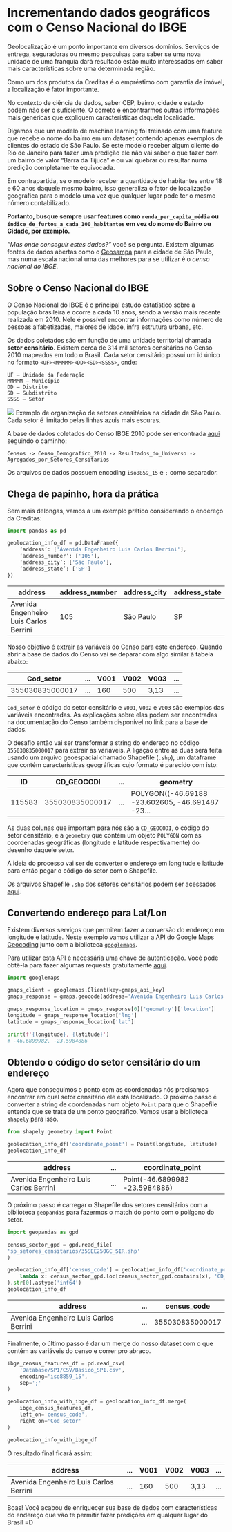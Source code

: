 # Incrementando dados geográficos com o Censo Nacional do IBGE

Geolocalização é um ponto importante em diversos domínios. Serviços de entrega, seguradoras ou mesmo pesquisas para saber se uma nova unidade de uma franquia dará resultado estão muito interessados em saber mais características sobre uma determinada região.

Como um dos produtos da Creditas é o empréstimo com garantia de imóvel, a localização é fator importante.

No contexto de ciência de dados, saber CEP, bairro, cidade e estado podem não ser o suficiente. O correto é encontrarmos outras informações mais genéricas que expliquem características daquela localidade.

Digamos que um modelo de machine learning foi treinado com uma feature que recebe o nome do bairro em um dataset contendo apenas exemplos de clientes do estado de São Paulo. Se este modelo receber algum cliente do Rio de Janeiro para fazer uma predição ele não vai saber o que fazer com um bairro de valor “Barra da Tijuca” e ou vai quebrar ou resultar numa predição completamente equivocada.

Em contrapartida, se o modelo receber a quantidade de habitantes entre 18 e 60 anos daquele mesmo bairro, isso generaliza o fator de localização geográfica para o modelo uma vez que qualquer lugar pode ter o mesmo número contabilizado.

**Portanto, busque sempre usar features como `renda_per_capita_média` ou `índice_de_furtos_a_cada_100_habitantes` em vez do nome do Bairro ou Cidade, por exemplo.**

_”Mas onde conseguir estes dados?”_ você se pergunta. Existem algumas fontes de dados abertas como o [Geosampa](http://geosampa.prefeitura.sp.gov.br/PaginasPublicas/_SBC.aspx) para a cidade de São Paulo, mas numa escala nacional uma das melhores para se utilizar é o *censo nacional do IBGE*.

## Sobre o Censo Nacional do IBGE
O Censo Nacional do IBGE é o principal estudo estatístico sobre a população brasileira e ocorre a cada 10 anos, sendo a versão mais recente realizada
em 2010. Nele é possível encontrar informações como número de pessoas alfabetizadas, maiores de idade, infra estrutura urbana, etc.

Os dados coletados são em função de uma unidade territorial chamada **setor censitário**. Existem cerca de 314 mil setores censitários no Censo 2010 mapeados em todo o Brasil. Cada setor censitário possui um id único no formato `<UF><MMMMM><DD><SD><SSSS>`, onde:

```
UF – Unidade da Federação
MMMMM – Município
DD – Distrito
SD – Subdistrito
SSSS – Setor
```

![](/images/setores_censitarios_vila_olimpia.png)
Exemplo de organização de setores censitários na cidade de São Paulo. Cada setor é limitado pelas linhas azuis mais escuras.


A base de dados coletados do Censo IBGE 2010 pode ser encontrada [aqui](https://www.ibge.gov.br/estatisticas-novoportal/downloads-estatisticas.html) seguindo o caminho:

```
Censos -> Censo_Demografico_2010 -> Resultados_do_Universo -> Agregados_por_Setores_Censitarios
```

Os arquivos de dados possuem encoding `iso8859_15` e `;` como separador.

## Chega de papinho, hora da prática
Sem mais delongas, vamos a um exemplo prático considerando o endereço da Creditas:

```Python
import pandas as pd

geolocation_info_df = pd.DataFrame({
    ‘address’: ['Avenida Engenheiro Luis Carlos Berrini'],
    ‘address_number’: ['105'],
    ‘address_city’: ['São Paulo'],
    ‘address_state’: ['SP']
})
```
| address | address_number | address_city | address_state |
|----------------------------------------|-----|-----------|----|
| Avenida Engenheiro Luis Carlos Berrini | 105 | São Paulo | SP |


Nosso objetivo é extrair as variáveis do Censo para este endereço. Quando abrir a base de dados do Censo vai se deparar com algo similar à tabela abaixo:

| Cod_setor       |...| V001 | V002 | V003 |...|
|-----------------|---|------|------|------|---|
| 355030835000017 |...| 160  | 500  | 3,13 |...|


`Cod_setor` é código do setor censitário e `V001`, `V002` e `V003` são exemplos das variáveis encontradas. As explicações sobre elas podem ser encontradas na documentação do Censo também disponível no link para a base de dados.

O desafio então vai ser transformar a string do endereço no código `355030835000017` para extrair as variáveis. A ligação entre as duas será feita usando um arquivo geoespacial chamado Shapefile (`.shp`), um dataframe que contém características geográficas cujo formato é parecido com isto:

|ID      | CD_GEOCODI    |...| geometry                                     |
|--------|---------------|---|----------------------------------------------|
| 115583 |355030835000017|...|POLYGON((-46.69188 -23.602605, -46.691487 -23…|

As duas colunas que importam para nós são a `CD_GEOCODI`, o código do setor censitário, e a `geometry` que contém um objeto `POLYGON` com as coordenadas geográficas (longitude e latitude respectivamente) do desenho daquele setor.

A ideia do processo vai ser de converter o endereço em longitude e latitude para então pegar o código do setor com o Shapefile.

Os arquivos Shapefile `.shp` dos setores censitários podem ser acessados [aqui](http://geoftp.ibge.gov.br/organizacao_do_territorio/malhas_territoriais/malhas_de_setores_censitarios__divisoes_intramunicipais/censo_2010/setores_censitarios_shp/).


## Convertendo endereço para Lat/Lon

Existem diversos serviços que permitem fazer a conversão do endereço em longitude e latitude. Neste exemplo vamos utilizar a API do Google Maps [Geocoding](https://developers.google.com/maps/documentation/geocoding/intro) junto com a biblioteca [`googlemaps`](https://github.com/googlemaps/google-maps-services-python).

Para utilizar esta API é necessária uma chave de autenticação. Você pode obtê-la para fazer algumas requests gratuitamente [aqui](https://developers.google.com/maps/documentation/geocoding/get-api-key).

```Python
import googlemaps

gmaps_client = googlemaps.Client(key=gmaps_api_key)
gmaps_response = gmaps.geocode(address='Avenida Engenheiro Luis Carlos Berrini, 105, São Paulo, SP')

gmaps_response_location = gmaps_response[0]['geometry']['location']
longitude = gmaps_response_location['lng']
latitude = gmaps_response_location['lat']

print(f'{longitude}, {latitude}')
# -46.6899982, -23.5984886
```

## Obtendo o código do setor censitário do um endereço

Agora que conseguimos o ponto com as coordenadas nós precisamos encontrar em qual setor censitário ele está localizado. O próximo passo é converter a string de coordenadas num objeto `Point` para que o Shapefile entenda que se trata de um ponto geográfico. Vamos usar a biblioteca `shapely` para isso.

```Python
from shapely.geometry import Point

geolocation_info_df['coordinate_point'] = Point(longitude, latitude)
geolocation_info_df
```

| address                                | ... | coordinate_point               |
|----------------------------------------|-----|--------------------------------|
| Avenida Engenheiro Luis Carlos Berrini | ... | Point(-46.6899982 -23.5984886) |

O próximo passo é carregar o Shapefile dos setores censitários com a biblioteca `geopandas` para fazermos o match do ponto com o polígono do setor.

```Python
import geopandas as gpd

census_sector_gpd = gpd.read_file(
'sp_setores_censitarios/35SEE250GC_SIR.shp'
)

geolocation_info_df['census_code'] = geolocation_info_df['coordinate_point'].map(
    lambda x: census_sector_gpd.loc[census_sector_gpd.contains(x), 'CD_GEOCODI'].values
).str[0].astype('inf64')
geolocation_info_df
```

| address                                | ... | census_code     |
|----------------------------------------|-----|-----------------|
| Avenida Engenheiro Luis Carlos Berrini | ... | 355030835000017 |

Finalmente, o último passo é dar um merge do nosso dataset com o que contém as variáveis do censo e correr pro abraço.

```Python
ibge_census_features_df = pd.read_csv(
    'Database/SP1/CSV/Basico_SP1.csv',
    encoding='iso8859_15',
    sep=';'
)

geolocation_info_with_ibge_df = geolocation_info_df.merge(
    ibge_census_features_df,
    left_on='census_code',
    right_on='Cod_setor'
)

geolocation_info_with_ibge_df
```

O resultado final ficará assim:

| address                                | ... | V001 | V002 | V003 |...|
|----------------------------------------|-----|------|------|------|---|
| Avenida Engenheiro Luis Carlos Berrini | ... | 160  | 500  | 3,13 |...|

Boas! Você acabou de enriquecer sua base de dados com características do endereço que vão te permitir fazer predições em qualquer lugar do Brasil =D

